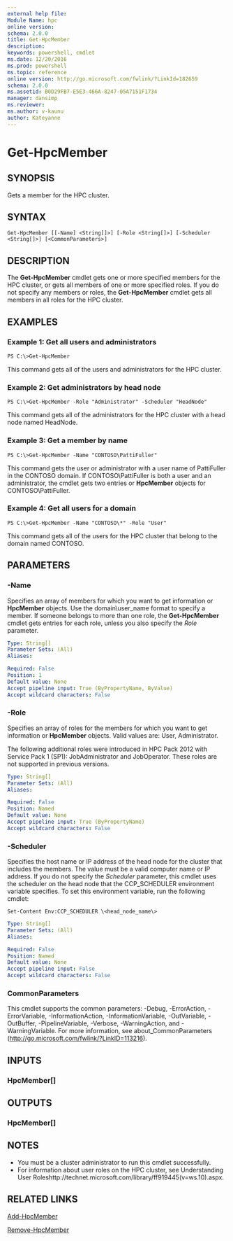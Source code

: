 ```yaml
---
external help file:
Module Name: hpc
online version:
schema: 2.0.0
title: Get-HpcMember
description:
keywords: powershell, cmdlet
ms.date: 12/20/2016
ms.prod: powershell
ms.topic: reference
online version: http://go.microsoft.com/fwlink/?LinkId=182659
schema: 2.0.0
ms.assetid: B0D29FB7-E5E3-466A-8247-05A7151F1734
manager: dansimp
ms.reviewer:
ms.author: v-kaunu
author: Kateyanne
---
```


# Get-HpcMember

## SYNOPSIS
Gets a member for the HPC cluster.

## SYNTAX

```
Get-HpcMember [[-Name] <String[]>] [-Role <String[]>] [-Scheduler <String[]>] [<CommonParameters>]
```

## DESCRIPTION
The **Get-HpcMember** cmdlet gets one or more specified members for the HPC cluster, or gets all members of one or more specified roles.
If you do not specify any members or roles, the **Get-HpcMember** cmdlet gets all members in all roles for the HPC cluster.

## EXAMPLES

### Example 1: Get all users and administrators
```
PS C:\>Get-HpcMember
```

This command gets all of the users and administrators for the HPC cluster.

### Example 2: Get administrators by head node
```
PS C:\>Get-HpcMember -Role "Administrator" -Scheduler "HeadNode"
```

This command gets all of the administrators for the HPC cluster with a head node named HeadNode.

### Example 3: Get a member by name
```
PS C:\>Get-HpcMember -Name "CONTOSO\PattiFuller"
```

This command gets the user or administrator with a user name of PattiFuller in the CONTOSO domain.
If CONTOSO\PattiFuller is both a user and an administrator, the cmdlet gets two entries or **HpcMember** objects for CONTOSO\PattiFuller.

### Example 4: Get all users for a domain
```
PS C:\>Get-HpcMember -Name "CONTOSO\*" -Role "User"
```

This command gets all of the users for the HPC cluster that belong to the domain named CONTOSO.

## PARAMETERS

### -Name
Specifies an array of members for which you want to get information or **HpcMember** objects.
Use the domain\user_name format to specify a member.
If someone belongs to more than one role, the **Get-HpcMember** cmdlet gets entries for each role, unless you also specify the *Role* parameter.

```yaml
Type: String[]
Parameter Sets: (All)
Aliases:

Required: False
Position: 1
Default value: None
Accept pipeline input: True (ByPropertyName, ByValue)
Accept wildcard characters: False
```

### -Role
Specifies an array of roles for the members for which you want to get information or **HpcMember** objects.
Valid values are: User, Administrator.

The following additional roles were introduced in HPC Pack 2012 with Service Pack 1 (SP1): JobAdministrator and JobOperator.
These roles are not supported in previous versions.

```yaml
Type: String[]
Parameter Sets: (All)
Aliases:

Required: False
Position: Named
Default value: None
Accept pipeline input: True (ByPropertyName)
Accept wildcard characters: False
```

### -Scheduler
Specifies the host name or IP address of the head node for the cluster that includes the members.
The value must be a valid computer name or IP address.
If you do not specify the *Scheduler* parameter, this cmdlet uses the scheduler on the head node that the CCP_SCHEDULER environment variable specifies.
To set this environment variable, run the following cmdlet:

`Set-Content Env:CCP_SCHEDULER \<head_node_name\>`

```yaml
Type: String[]
Parameter Sets: (All)
Aliases:

Required: False
Position: Named
Default value: None
Accept pipeline input: False
Accept wildcard characters: False
```

### CommonParameters
This cmdlet supports the common parameters: -Debug, -ErrorAction, -ErrorVariable, -InformationAction, -InformationVariable, -OutVariable, -OutBuffer, -PipelineVariable, -Verbose, -WarningAction, and -WarningVariable. For more information, see about_CommonParameters (http://go.microsoft.com/fwlink/?LinkID=113216).

## INPUTS

### HpcMember[]

## OUTPUTS

### HpcMember[]

## NOTES
* You must be a cluster administrator to run this cmdlet successfully.
* For information about user roles on the HPC cluster, see Understanding User Roleshttp://technet.microsoft.com/library/ff919445(v=ws.10).aspx.

## RELATED LINKS

[Add-HpcMember](./Add-HpcMember.md)

[Remove-HpcMember](./Remove-HpcMember.md)
